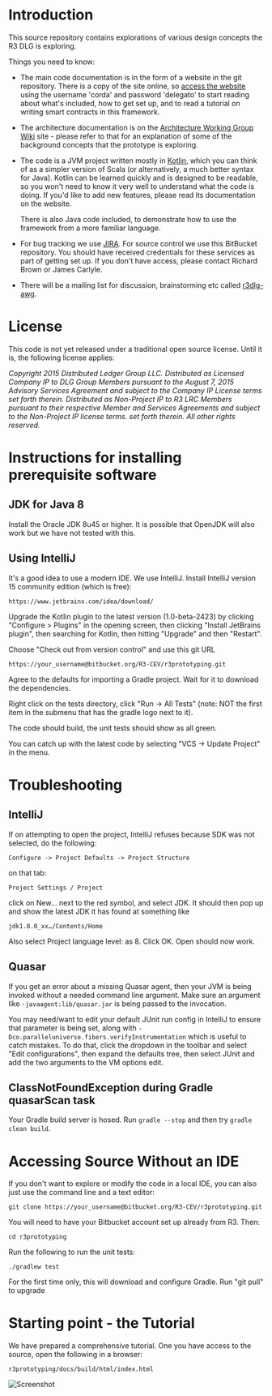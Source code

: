 # Introduction

This source repository contains explorations of various design concepts the R3 DLG is exploring.

Things you need to know:

* The main code documentation is in the form of a website in the git repository. There is a copy of the site online, so
  [access the website](http://docs.corda.r3cev.com) using the username 'corda' and password 'delegato' to start reading
  about what's included, how to get set up, and to read a tutorial on writing smart contracts in this framework.
  
* The architecture documentation is on the [Architecture Working Group Wiki](https://r3-cev.atlassian.net/wiki/display/AWG/Architecture+Working+Group) site - please
  refer to that for an explanation of some of the background concepts that the prototype is exploring.

* The code is a JVM project written mostly in [Kotlin](https://kotlinlang.org/), which you can think of as a simpler
  version of Scala (or alternatively, a much better syntax for Java). Kotlin can be learned quickly and is designed
  to be readable, so you won't need to know it very well to understand what the code is doing. If you'd like to
  add new features, please read its documentation on the website.

  There is also Java code included, to demonstrate how to use the framework from a more familiar language.

* For bug tracking we use [JIRA](https://r3-cev.atlassian.net/secure/RapidBoard.jspa?rapidView=9&projectKey=PD). For source control we use this BitBucket
  repository. You should have received credentials for these
  services as part of getting set up. If you don't have access, please contact Richard Brown or James Carlyle.

* There will be a mailing list for discussion, brainstorming etc called [r3dlg-awg](https://groups.google.com/forum/#!forum/r3dlg-awg). 


# License

This code is not yet released under a traditional open source license. Until it is, the following license applies:

_Copyright 2015 Distributed Ledger Group LLC.  Distributed as Licensed Company IP to DLG Group Members
pursuant to the August 7, 2015 Advisory Services Agreement and subject to the Company IP License terms
set forth therein.  Distributed as Non-Project IP to R3 LRC Members pursuant to their respective Member
and Services Agreements and subject to the Non-Project IP license terms. set forth therein. All other rights reserved._

# Instructions for installing prerequisite software

## JDK  for Java 8

Install the Oracle JDK 8u45 or higher. It is possible that OpenJDK will also work but we have not tested with this.

## Using IntelliJ

It's a good idea to use a modern IDE.  We use IntelliJ.  Install IntelliJ version 15 community edition (which is free):

    https://www.jetbrains.com/idea/download/
    
Upgrade the Kotlin plugin to the latest version (1.0-beta-2423) by clicking "Configure > Plugins" in the opening screen, 
then clicking "Install JetBrains plugin", then searching for Kotlin, then hitting "Upgrade" and then "Restart".

Choose "Check out from version control" and use this git URL

    https://your_username@bitbucket.org/R3-CEV/r3prototyping.git

Agree to the defaults for importing a Gradle project. Wait for it to download the dependencies.

Right click on the tests directory, click "Run -> All Tests" (note: NOT the first item in the submenu that has the gradle logo next to it).

The code should build, the unit tests should show as all green.

You can catch up with the latest code by selecting "VCS -> Update Project" in the menu.

# Troubleshooting

## IntelliJ

If on attempting to open the project, IntelliJ refuses because SDK was not selected, do the following:

    Configure -> Project Defaults -> Project Structure

on that tab:

    Project Settings / Project

click on New… next to the red <No SDK> symbol, and select JDK.  It should then pop up and show the latest JDK it has found at something like

    jdk1.8.0_xx…/Contents/Home

Also select Project language level: as 8.  Click OK.  Open should now work.

## Quasar

If you get an error about a missing Quasar agent, then your JVM is being invoked without a needed command line argument.
Make sure an argument like `-javaagent:lib/quasar.jar` is being passed to the invocation.

You may need/want to edit your default JUnit run config in IntelliJ to ensure that parameter is being set, along with
`-Dco.paralleluniverse.fibers.verifyInstrumentation` which is useful to catch mistakes. To do that, click the dropdown
in the toolbar and select "Edit configurations", then expand the defaults tree, then select JUnit and add the two
arguments to the VM options edit.

## ClassNotFoundException during Gradle quasarScan task

Your Gradle build server is hosed. Run `gradle --stop` and then try `gradle clean build`.

# Accessing Source Without an IDE

If you don't want to explore or modify the code in a local IDE, you can also just use the command line and a text editor:

    git clone https://your_username@bitbucket.org/R3-CEV/r3prototyping.git

You will need to have your Bitbucket account set up already from R3. Then:

    cd r3prototyping

Run the following to run the unit tests:

    ./gradlew test

For the first time only, this will download and configure Gradle.
Run "git pull" to upgrade

# Starting point - the Tutorial

We have prepared a comprehensive tutorial.
One you have access to the source, open the following in a browser:

    r3prototyping/docs/build/html/index.html
 
![Screenshot](https://r3-cev.atlassian.net/wiki/download/attachments/3441064/Screen%20Shot%202015-12-10%20at%2010.43.06.png)